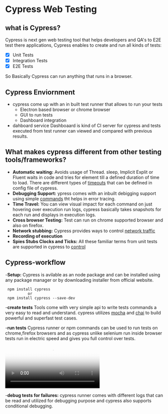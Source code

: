# Cypress Web Testing

## what is Cypress?
Cypress is next gen web testing tool that helps developers and QA's to E2E test there applications, Cypress enables to create and run all kinds of tests:

 - [x] Unit Tests
 - [x] Integration Tests
 - [x] E2E Tests
 
 So Basically Cypress can run anything that runs in a browser.
 
 ## Cypress Enviornment
 
 * cypress come up with an in built test runner that allows to run your tests
   * Electron based browser or chrome browser
   * GUI to run tests
   * Dashboard integration
 * dahboard service 
   Dashboaard is kind of CI server for cypress and tests executed from test runner can viewed and compared with previous results.
   
 ## What makes cypress different from other testing tools/frameworks?
 - **Automatic waiting:** Avoids usage of Thread. sleep, Implicit Explit or Fluent waits in code and tries for element till a defined duration of time to load.
 There are different types of [timeouts](https://docs.cypress.io/guides/references/configuration.html#Timeouts) that can be defined in config file of cypress.
 - **Debugging Support:** ypress comes with an inbuilt debigging support using simple [commands](https://docs.cypress.io/guides/guides/debugging.html#Using-debugger) tht helps in error tracing.
 - **Time Travel:** You can view visual impact for each command on just hovering over execution run logs, cypress basically takes snapshots for each run and displays in execution logs.
 - **Cross browser Testing:** Test can run on chrome supported browser and also on firefox.
 - **Network stubbing:** Cypress provides ways to control [network traffic](https://docs.cypress.io/guides/guides/network-requests.html)
 - **Recording of execution**
 - **Spies Stubs Clocks and Ticks:** All these familiar terms from unit tests are supported in cypress to [control](https://docs.cypress.io/guides/guides/stubs-spies-and-clocks.html#Capabilities)
 
 ## Cypress-workflow
 
 -**Setup:** Cypress is avilable as an node package and can be installed using any package manager or by downloading installer from official website.
 
     npm install cypress
              or
     npm install cypress --save-dev
     
 -**create tests** Tools come with very simple api to write tests commands a very easy to read and understand. cypress utilizes [mocha](https://mochajs.org/) and [chai](https://www.chaijs.com/) to build powerful and superfast test cases.
 
 -**run tests** Cypress runner or npm commands can be used to run tests on chrome,firefox browsers and as cypress unlike selenium run inside browser tests run in electric speed and gives you full control over tests. 
     <video class="styled__StyledVideo-uf8w4y-2 eaiSAE" poster="/static/debugging-54a2cc93b3d47d9a95c5926200db5462.jpg" playsinline="" autoplay="" loop="" aria-label="Debug Cypress Tests"><source src="/static/debugging-5268ab41c01955e244d85d27af5b8a1b.webm" type="video/webm"><source src="/static/debugging-444bcbb4ee685cd89783d8b1d8bd264b.mp4" type="video/mp4"></video>
     
 -**debug tests for failures:** cypress runner comes with different logs that can be read and utilized for debugging purpose and cypress also supports conditional debugging.
 
     
     
